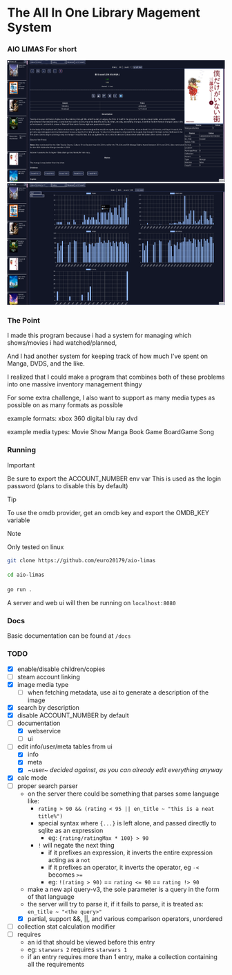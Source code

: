 # The **A**ll **I**n **O**ne **Li**brary **Ma**gement **S**ystem

### AIO LIMAS For short

![entries](./readme-assets/entries.png)
![graph](./readme-assets/graph.png)

### The Point

I made this program because i had a system for managing which shows/movies i had watched/planned,

And I had another system for keeping track of how much I've spent on Manga, DVDS, and the like.

I realized that I could make a program that combines both of these problems into one massive
inventory management thingy

For some extra challenge, I also want to support as many media types as possible on as many
formats as possible

example formats:
xbox 360
digital
blu ray
dvd

example media types:
Movie
Show
Manga
Book
Game
BoardGame
Song

### Running


> [!IMPORTANT]
Be sure to export the ACCOUNT_NUMBER env var
This is used as the login password
(plans to disable this by default)


> [!TIP]
To use the omdb provider, get an omdb key and export the OMDB_KEY variable


> [!NOTE]
Only tested on linux

```bash
git clone https://github.com/euro20179/aio-limas

cd aio-limas

go run .
```

A server and web ui will then be running on `localhost:8080`


### Docs
Basic documentation can be found at `/docs`

### TODO

- [x] enable/disable children/copies
- [ ] steam account linking
- [x] image media type
    - [ ] when fetching metadata, use ai to generate a description of the image
- [x] search by description
- [x] disable ACCOUNT_NUMBER by default
- [ ] documentation
    - [x] webservice
    - [ ] ui
- [ ] edit info/user/meta tables from ui
    - [x] info
    - [x] meta
    - [x] ~user~ *decided against, as you can already edit everything anyway*
- [x] calc mode
- [ ] proper search parser
    - on the server there could be something that parses some language like:
        - `rating > 90 && (rating < 95 || en_title ~ "this is a neat title%")`
        - special syntax where `{...}` is left alone, and passed directly to sqlite as an expression
            - eg: `{rating/ratingMax * 100} > 90`
        - `!` will negate the next thing
            - if it prefixes an expression, it inverts the entire expression acting as a `not`
            - if it prefixes an operator, it inverts the operator, eg `-<` becomes `>=`
            - eg: `!(rating > 90)` == `rating <= 90` == `rating !> 90`
    - make a new api query-v3, the sole parameter is a query in the form of that language
    - the server will try to parse it, if it fails to parse, it is treated as:
    `en_title ~ "<the query>"`
    - [x] partial, support &&, ||, and various comparison operators, unordered
- [ ] collection stat calculation modifier
- [ ] requires
     - an id that should be viewed before this entry
     - eg: `starwars 2` requires `starwars 1`
     - if an entry requires more than 1 entry, make a collection containing all the requirements
